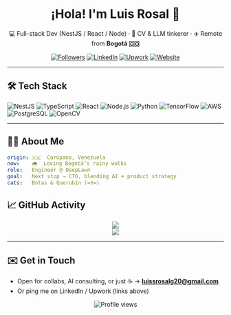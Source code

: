 
<h1 align="center">¡Hola! I'm Luis Rosal 👋</h1>
<p align="center">
  💻 Full-stack Dev (NestJS / React / Node) · 🧠 CV & LLM tinkerer · ✈️ Remote from <b>Bogotá 🇨🇴</b>
</p>

<p align="center">
  <a href="https://github.com/takove"><img src="https://img.shields.io/github/followers/takove?style=social" alt="Followers"></a>
  <a href="https://www.linkedin.com/in/luisrosal"><img src="https://img.shields.io/badge/-LinkedIn-blue?logo=linkedin&logoColor=white" alt="LinkedIn"></a>
  <a href="https://www.upwork.com/freelancers/~01e23dbbdc5a8b9f74"><img src="https://img.shields.io/badge/Upwork-03A57F?logo=upwork&logoColor=white" alt="Upwork"></a>
  <a href="https://luisrosal.dev"><img src="https://img.shields.io/badge/Portfolio-000?logo=firefox-browser&logoColor=white" alt="Website"></a>
</p>

---

## 🛠 Tech Stack

![NestJS](https://img.shields.io/badge/nestjs-E0234E?style=for-the-badge&logo=nestjs&logoColor=white)
![TypeScript](https://img.shields.io/badge/typescript-3178C6?style=for-the-badge&logo=typescript&logoColor=white)
![React](https://img.shields.io/badge/react-20232A?style=for-the-badge&logo=react&logoColor=61DAFB)
![Node.js](https://img.shields.io/badge/node.js-3C873A?style=for-the-badge&logo=node.js&logoColor=white)
![Python](https://img.shields.io/badge/python-3776AB?style=for-the-badge&logo=python&logoColor=white)
![TensorFlow](https://img.shields.io/badge/TensorFlow-FF6F00?style=for-the-badge&logo=tensorflow&logoColor=white)
![AWS](https://img.shields.io/badge/AWS-232F3E?style=for-the-badge&logo=amazon-aws&logoColor=white)
![PostgreSQL](https://img.shields.io/badge/postgresql-316192?style=for-the-badge&logo=postgresql&logoColor=white)
![OpenCV](https://img.shields.io/badge/opencv-5C3EE8?style=for-the-badge&logo=opencv&logoColor=white)

---

## 🙋‍♂️ About Me

```yaml
origin: 🇻🇪  Carúpano, Venezuela
now:    🌧️  Loving Bogotá’s rainy walks
role:   Engineer @ DeepLawn
goal:   Next stop → CTO, blending AI + product strategy
cats:   Botas & Querubín (=ꈊ=)
```


## 📈 GitHub Activity

<p align="center">
  <img src="https://github-readme-stats.vercel.app/api?username=takove&show_icons=true&theme=transparent&hide_rank=true" />
  <br/>
  <img src="https://github-readme-stats.vercel.app/api/top-langs/?username=takove&layout=compact&theme=transparent&hide=jupyter%20notebook" />
</p>

---

## ✉️ Get in Touch

* Open for collabs, AI consulting, or just ☕ → **luissrosalg20@gmail.com**
* Or ping me on LinkedIn / Upwork (links above)

<p align="center">
  <img src="https://komarev.com/ghpvc/?username=takove&style=flat&color=orange" alt="Profile views">
</p>

